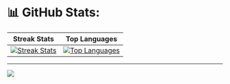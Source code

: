 <!--
## Hi there 👋

**elRapha04/elRapha04** is a ✨ _special_ ✨ repository because its `README.md` (this file) appears on your GitHub profile.

Here are some ideas to get you started:

- 🔭 I’m currently working on ...
- 🌱 I’m currently learning ...
- 👯 I’m looking to collaborate on ...
- 🤔 I’m looking for help with ...
- 💬 Ask me about ...
- 📫 How to reach me: ...
- 😄 Pronouns: ...
- ⚡ Fun fact: ...
-->

# 📊 GitHub Stats:
| Streak Stats | Top Languages |
| ------------ | ------------- |
| [![Streak Stats]([https://github-readme-streak-stats.herokuapp.com/?user=elRapha04&theme=ambient_gradient&hide_border=false)](https://github.com/elRapha04](https://github-readme-streak-stats.herokuapp.com/?user=elRapha04&theme=ambient_gradient&hide_border=false)) | [![Top Languages](https://github-readme-stats.vercel.app/api/top-langs/?username=elRapha04&theme=ambient_gradient&hide_border=false&include_all_commits=false&count_private=true&layout=compact)](https://github.com/elRapha04) |


---

[![](https://visitcount.itsvg.in/api?id=elRapha04&icon=0&color=0)](https://visitcount.itsvg.in)

<!-- Proudly created with GPRM ( https://gprm.itsvg.in ) -->
